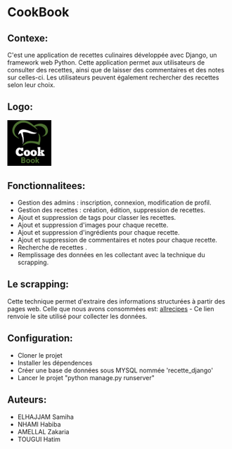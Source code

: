 # CookBook
## Contexe:
 C'est une application de recettes culinaires développée avec Django, un framework web Python. Cette application permet aux utilisateurs de consulter des recettes, ainsi que de laisser des commentaires et des notes sur celles-ci. Les utilisateurs peuvent également rechercher des recettes selon leur choix.
## Logo:
<img src="https://github.com/SAMIHA88/RecipesDjangoScrapping/blob/master/mysite/myapp/static/images/logo.png" width=100> 

## Fonctionnalitees:

 * Gestion des admins : inscription, connexion, modification de profil.
 * Gestion des recettes : création, édition, suppression de recettes.
 * Ajout et suppression de tags pour classer les recettes.
 * Ajout et suppression d'images pour chaque recette.
 * Ajout et suppression d'ingrédients pour chaque recette.
 * Ajout et suppression de commentaires et notes pour chaque recette.
 * Recherche de recettes .
 * Remplissage des données en les collectant avec la technique du scrapping.
 
 ## Le scrapping:
 Cette technique permet d'extraire des informations structurées à partir des pages web.
 Celle que nous avons consommées est: 
 [allrecipes](https://www.allrecipes.com/) - Ce lien renvoie le site utilisé pour collecter les données.
 
 ## Configuration:
 * Cloner le projet
 * Installer les dépendences
 * Créer une base de données sous MYSQL nommée 'recette_django'
 * Lancer le projet "python manage.py runserver"
 
 ## Auteurs:
 * ELHAJJAM Samiha
 * NHAMI Habiba
 * AMELLAL Zakaria
 * TOUGUI Hatim
 
 
 
 
 
 
 
 
